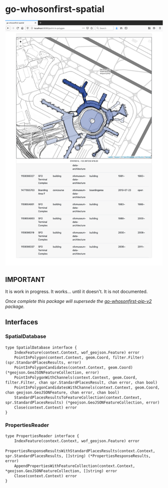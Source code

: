 # go-whosonfirst-spatial

![](docs/images/wof-spatial-sfo.png)

## IMPORTANT

It is work in progress. It works... until it doesn't. It is not documented.

_Once complete this package will supersede the [go-whosonfirst-pip-v2](https://github.com/whosonfirst/go-whosonfirst-pip-v2) package._

## Interfaces

### SpatialDatabase

```
type SpatialDatabase interface {
	IndexFeature(context.Context, wof_geojson.Feature) error
	PointInPolygon(context.Context, geom.Coord, filter.Filter) (spr.StandardPlacesResults, error)
	PointInPolygonCandidates(context.Context, geom.Coord) (*geojson.GeoJSONFeatureCollection, error)
	PointInPolygonWithChannels(context.Context, geom.Coord, filter.Filter, chan spr.StandardPlacesResult, chan error, chan bool)
	PointInPolygonCandidatesWithChannels(context.Context, geom.Coord, chan geojson.GeoJSONFeature, chan error, chan bool)
	StandardPlacesResultsToFeatureCollection(context.Context, spr.StandardPlacesResults) (*geojson.GeoJSONFeatureCollection, error)
	Close(context.Context) error
}
```

### PropertiesReader

```
type PropertiesReader interface {
	IndexFeature(context.Context, wof_geojson.Feature) error
	PropertiesResponseResultsWithStandardPlacesResults(context.Context, spr.StandardPlacesResults, []string) (*PropertiesResponseResults, error)
	AppendPropertiesWithFeatureCollection(context.Context, *geojson.GeoJSONFeatureCollection, []string) error
	Close(context.Context) error
}
```

